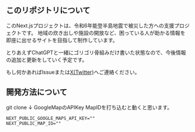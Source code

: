 ## このリポジトリについて

このNext.jsプロジェクトは、令和6年能登半島地震で被災した方への支援プロジェクトです。
地域の炊き出しや施設の開放など、困っている人が助かる情報を即座に出せるサイトを目指して制作しています。

とりあえずChatGPTと一緒にゴリゴリ骨組みだけ書いた状態なので、今後情報の追加と更新をしていく予定です。

もし何かあればIssueまたは[X(Twitter)](https://twitter.com/t0m0120)へご連絡ください。


## 開発方法について

git clone 
↓
GoogleMapのAPIKey MapIDを打ち込むと動くと思います。

```.env.local 
NEXT_PUBLIC_GOOGLE_MAPS_API_KEY=""
NEXT_PUBLIC_MAP_ID=""
```
